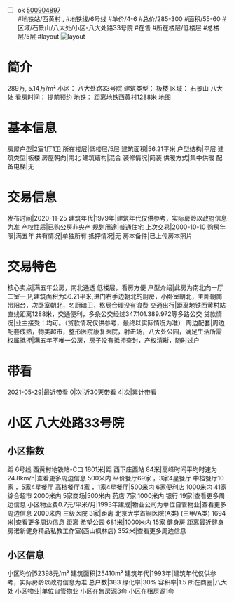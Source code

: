 - [ ] ok [500904897](https://bj.5i5j.com/ershoufang/500904897.html)  
 #地铁站/西黄村 ,  #地铁线/6号线
#单价/4-6 #总价/285-300 #面积/55-60   #区域/石景山/八大处/小区-八大处路33号院 #在售 #所在楼层/低楼层 #总楼层/5层 #layout 
![layout](http://image2a.5i5j.com/scm/HOUSE_CUSTOMER/099e943fbdf24b31802e1e3297d7e570.jpg_P5.jpg) 
# 简介 
 289万,  5.14万/m² 
小区： 八大处路33号院
建筑类型： 板楼
区域： 石景山 八大处
看房时间： 提前预约
地铁： 距离地铁西黄村1288米 地图
# 基本信息 
 房屋户型|2室1厅1卫
所在楼层|低楼层/5层
建筑面积|56.21平米
户型结构|平层
建筑类型|板楼
房屋朝向|南北
建筑结构|混合
装修情况|简装
供暖方式|集中供暖
配备电梯|无
# 交易信息 
 发布时间|2020-11-25
建筑年代|1979年|建筑年代仅供参考，实际房龄以政府信息为准
产权性质|已购公房非央产
规划用途|普通住宅
上次交易|2000-10-10
购房年限|满五年
共有情况|单独所有
抵押情况|无
房本备件|已上传房本照片
# 交易特色 
 核心卖点|满五年公房，南北通透 低楼层，看房方便
户型介绍|此房为南北向一厅二室一卫,建筑面积为56.21平米,进门右手边朝北的厨房，小卧室朝北，主卧朝南带阳台，次卧室朝北，名厨暗卫，格局合理没有浪费
交通出行|距离地铁西黄村站直线距离1288米，交通便利，多条公交经过347.101.389.972等多路公交
贷款情况|业主接受：均可。（贷款情况仅供参考，最终以实际情况为准）
周边配套|周边配套成熟，物美超市，整形医院康复医院，射击场，八大处公园，满足生活所需
权属抵押|满五年不唯一公房，房子没有抵押查封，产权清晰，随时过户
# 带看 
 2021-05-29|最近带看	 0|次|近30天带看	 4|次|累计带看
# 小区 八大处路33号院
## 小区指数 
 距 6号线 西黄村地铁站-C口 1801米|距 西下庄西站 84米|高峰时间平均时速为24.8km/h|查看更多周边信息
500米内 平价餐厅69家 ，3家4星餐厅
中档餐厅10家 ，5家4星餐厅
高档餐厅4家 ，1家4星餐厅|500米内 6家便利店
1000米内 41家综合超市
2000米内 5家商场|500米内 药店 7家
1000米内 银行 19家|查看更多周边信息
小区物业费0.7元/平米/月|1993年建成|物业公司为单位自管物业|查看更多周边信息
2000米内 三级医院 3家|距离 北京大学首钢医院(A类) (三甲/A类) 1694米|查看更多周边信息
距离 希望公园 681米|1000米内 15家 健身房
距离最近健身房诺新健身精品私教工作室(西山枫林店) 352米|查看更多周边信息
## 小区信息 
 小区均价|52398元/m²
建筑面积|25410m²
建筑年代|1993年|建筑年代仅供参考，实际房龄以政府信息为准
总户数|383
绿化率|30%
容积率|1.5
所在商圈|八大处
小区物业|单位自管物业
小区在售房源3套
小区在租房源1套
